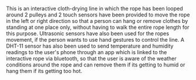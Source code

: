 This is an interactive cloth-drying line in which the rope has been looped around 2 pulleys and 2 touch sensors have been provided to move the rope in the left or right direction so that a person can hang or remove clothes by standing at one place only, without having to walk the entire rope length for this purpose. Ultrasonic sensors have also been used for the ropes movement, if the person wants to use hand gestures to control the line. A DHT-11 sensor has also been used to send temperature and humidity readings to the user's phone through an app which is linked to the interactive rope via bluetooth, so that the user is aware of the weather conditions around the rope and can remove them if its getting to humid or hang them if its getting too hot.